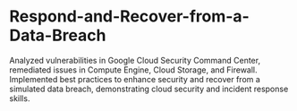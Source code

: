 # Respond-and-Recover-from-a-Data-Breach
Analyzed vulnerabilities in Google Cloud Security Command Center, remediated issues in Compute Engine, Cloud Storage, and Firewall. Implemented best practices to enhance security and recover from a simulated data breach, demonstrating cloud security and incident response skills.
